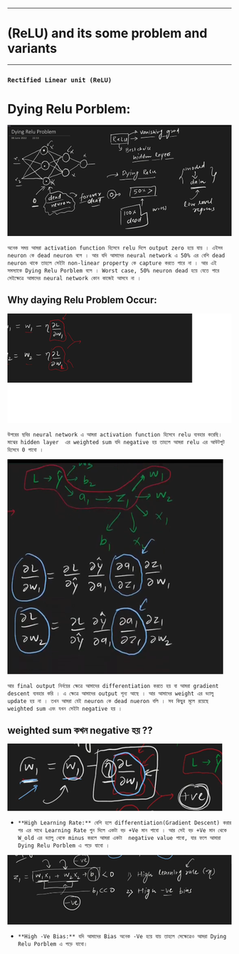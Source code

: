 
---

# (ReLU) and its some problem and variants

---

### `Rectified Linear unit (ReLU)`


# Dying Relu Porblem:

![Alt text](image-166.png)

`অনেক সময় আমরা activation function হিসেবে relu দিলে output zero হয়ে যায় । এইসব neuron কে dead neuron বলে । আর যদি আমাদের neural network এ 50% এর বেশি dead neuron থাকে তাহলে সেইটা non-linear property কে capture করতে পারে না । আর এই সমস্যাকে Dying Relu Porblem বলে । Worst case, 50% neuron dead হয়ে যেতে পারে সেইক্ষেত্রে আমাদের neural network কোন কাজেই আসবে না ।  `


## Why daying Relu Problem Occur:

![Alt text](image-167.png)

`উপরের ছবির neural network এ আমরা activation function হিসেবে relu ব্যবহার করেছি। মাঝের hidden layer  এর weighted sum যদি negative হয় তাহলে আমরা relu এর আউটপুট হিসেবে 0 পাবো ।  `

![Alt text](image-168.png)


`আর final output নির্নয়ের ক্ষেত্রে আমাদের differentiation করতে হয় বা আমরা gradient descent ব্যবহার করি । এ ক্ষেত্রে আমাদের output শূন্য আছে । আর আমাদের weight এর ভ্যালু update হয় না । তখন আমরা যেই neuron কে dead nueron বলি । সব কিছুর মূলে রয়েছে weighted sum এবং যখন সেইটা negative হয় । `


## weighted sum কখন negative হয় ?? 

![Alt text](image-169.png)

- `**High Learning Rate:** বেশি হলে differentiation(Gradient Descent) করার পর এর সাথে Learning Rate গুন দিলে একটা বড় +Ve মান পাবো । আর সেই বড় +Ve মান থেকে W_old এর ভ্যালু থেকে minus করলে আমরা একটা  negative value পাবো, যার ফলে আমারা Dying Relu Porblem এ পড়ে যাবো । `

![Alt text](image-170.png)

- `**High -Ve Bias:** যদি আমাদের Bias অনেক -Ve হয়ে যায় তাহলে সেক্ষেত্রেও আমরা Dying Relu Porblem এ পড়ে যাবো। `





